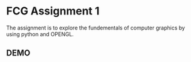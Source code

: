 # FCG Assignment 1

The assignment is to explore the fundementals of computer graphics by using python and OPENGL.

## DEMO

